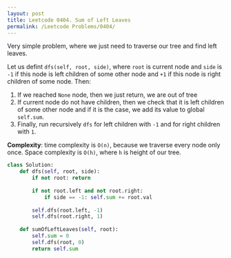 ```yaml
---
layout: post
title: Leetcode 0404. Sum of Left Leaves
permalink: /Leetcode Problems/0404/
---
```


Very simple problem, where we just need to traverse our tree and find left leaves.

Let us defint `dfs(self, root, side)`, where `root` is current node and `side` is `-1` if this node is left children of some other node and `+1` if this node is right children of some node. Then:

1. If we reached `None` node, then we just return, we are out of tree
2. If current node do not have children, then we check that it is left children of some other node and if it is the case, we add its value to global `self.sum`.
3. Finally, run recursively `dfs` for left children with `-1` and for right children with `1`.

**Complexity**: time complexity is `O(n)`, because we traverse every node only once. Space complexity is `O(h)`, where `h` is height of our tree.

```python
class Solution:
    def dfs(self, root, side):
        if not root: return
        
        if not root.left and not root.right:
            if side == -1: self.sum += root.val
        
        self.dfs(root.left, -1)
        self.dfs(root.right, 1)
    
    def sumOfLeftLeaves(self, root):
        self.sum = 0
        self.dfs(root, 0)
        return self.sum
```